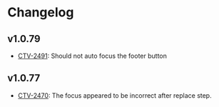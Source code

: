 # Changelog

## v1.0.79

* [CTV-2491](https://truextech.atlassian.net/browse/CTV-2491): Should not auto focus the footer button

## v1.0.77

* [CTV-2470](https://truextech.atlassian.net/browse/CTV-2470): The focus appeared to be incorrect after replace step.
